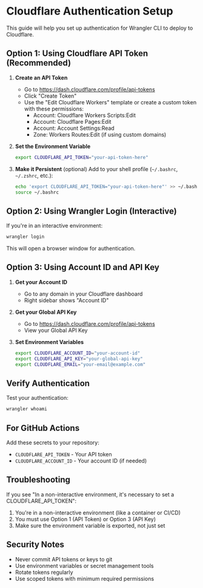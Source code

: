 # Cloudflare Authentication Setup

This guide will help you set up authentication for Wrangler CLI to deploy to Cloudflare.

## Option 1: Using Cloudflare API Token (Recommended)

1. **Create an API Token**
   - Go to https://dash.cloudflare.com/profile/api-tokens
   - Click "Create Token"
   - Use the "Edit Cloudflare Workers" template or create a custom token with these permissions:
     - Account: Cloudflare Workers Scripts:Edit
     - Account: Cloudflare Pages:Edit
     - Account: Account Settings:Read
     - Zone: Workers Routes:Edit (if using custom domains)

2. **Set the Environment Variable**
   ```bash
   export CLOUDFLARE_API_TOKEN="your-api-token-here"
   ```

3. **Make it Persistent** (optional)
   Add to your shell profile (`~/.bashrc`, `~/.zshrc`, etc.):
   ```bash
   echo 'export CLOUDFLARE_API_TOKEN="your-api-token-here"' >> ~/.bashrc
   source ~/.bashrc
   ```

## Option 2: Using Wrangler Login (Interactive)

If you're in an interactive environment:
```bash
wrangler login
```

This will open a browser window for authentication.

## Option 3: Using Account ID and API Key

1. **Get your Account ID**
   - Go to any domain in your Cloudflare dashboard
   - Right sidebar shows "Account ID"

2. **Get your Global API Key**
   - Go to https://dash.cloudflare.com/profile/api-tokens
   - View your Global API Key

3. **Set Environment Variables**
   ```bash
   export CLOUDFLARE_ACCOUNT_ID="your-account-id"
   export CLOUDFLARE_API_KEY="your-global-api-key"
   export CLOUDFLARE_EMAIL="your-email@example.com"
   ```

## Verify Authentication

Test your authentication:
```bash
wrangler whoami
```

## For GitHub Actions

Add these secrets to your repository:
- `CLOUDFLARE_API_TOKEN` - Your API token
- `CLOUDFLARE_ACCOUNT_ID` - Your account ID (if needed)

## Troubleshooting

If you see "In a non-interactive environment, it's necessary to set a CLOUDFLARE_API_TOKEN":
1. You're in a non-interactive environment (like a container or CI/CD)
2. You must use Option 1 (API Token) or Option 3 (API Key)
3. Make sure the environment variable is exported, not just set

## Security Notes

- Never commit API tokens or keys to git
- Use environment variables or secret management tools
- Rotate tokens regularly
- Use scoped tokens with minimum required permissions